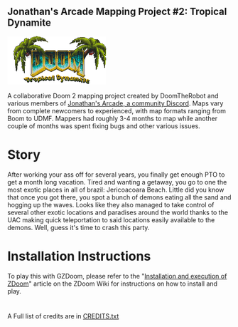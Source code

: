 ## Jonathan's Arcade Mapping Project #2: Tropical Dynamite

![M_Doom Art](/graphics/JAMP2.png)

A collaborative Doom 2 mapping project created by DoomTheRobot and various members of [Jonathan's Arcade, a community Discord](https://discord.gg/xZd5MxK). Maps vary from complete newcomers to experienced, with map formats ranging from Boom to UDMF. Mappers had roughly 3-4 months to map while another couple of months was spent fixing bugs and other various issues.

# Story

After working your ass off for several years, you finally get enough PTO to get a month long vacation. Tired and wanting a getaway, you go to one the most exotic places in all of brazil: Jericoacoara Beach. Little did you know that once you got there, you spot a bunch of demons eating all the sand and hogging up the waves. Looks like they also managed to take control of several other exotic locations and paradises around the world thanks to the UAC making quick teleportation to said locations easily available to the demons. Well, guess it's time to crash this party.

# Installation Instructions

To play this with GZDoom, please refer to the "[Installation and execution of ZDoom](https://zdoom.org/wiki/Installation_and_execution_of_ZDoom)" article on the ZDoom Wiki for instructions on how to install and play.

#

A Full list of credits are in [CREDITS.txt](CREDITS.txt)